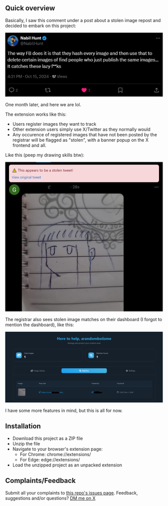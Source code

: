 ## Quick overview

Basically, I saw this comment under a post about a stolen image repost and decided to embark on this project:

![The comment that started it all](images/image.png)

One month later, and here we are lol.

The extension works like this:
- Users register images they want to track
- Other extension users simply use X/Twitter as they normally would
- Any occurence of registered images that have not been posted by the registrar will be flagged as "stolen", with a banner popup on the X frontend and all.

Like this (peep my drawing skills btw):

![Thief!](images/stolenimage.png)

The registrar also sees stolen image matches on their dashboard (I forgot to mention the dashboard), like this:

![Matches](images/matchesindashboard.png)

I have some more features in mind, but this is all for now.

## Installation

- Download this project as a ZIP file
- Unzip the file
- Navigate to your browser's extension page:
    - For Chrome: chrome://extensions/
    - For Edge: edge://extensions/
- Load the unzipped project as an unpacked extension

## Complaints/Feedback

Submit all your complaints to [this repo's issues page](https://github.com/ARandomBoiIsMe/TweetPatrol/issues). Feedback, suggestions and/or questions? [DM me on X](https://x.com/arandomboiisme)